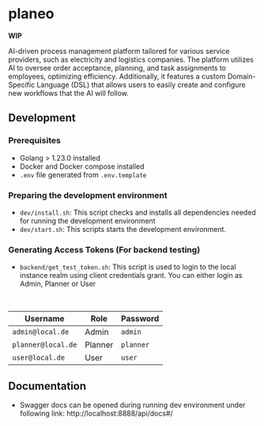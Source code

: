 # planeo

**WIP**

AI-driven process management platform tailored for various service providers, such as electricity and logistics companies. The platform utilizes AI to oversee order acceptance, planning, and task assignments to employees, optimizing efficiency. Additionally, it features a custom Domain-Specific Language (DSL) that allows users to easily create and configure new workflows that the AI will follow.

## Development

### Prerequisites ###
- Golang > 1.23.0 installed
- Docker and Docker compose installed
- `.env` file generated from `.env.template`

### Preparing the development environment

- `dev/install.sh`: This script checks and installs all dependencies needed for running the development environment
- `dev/start.sh`: This scripts starts the development environment.

### Generating Access Tokens (For backend testing)

- `backend/get_test_token.sh`: This script is used to login to the local instance realm using client credentials grant. You can either login as Admin, Planner or User

<br>
<center>

| Username              | Role      | Password  |
|-----------------------|---------- |---------- |
| `admin@local.de`      | Admin     | `admin`   |
| `planner@local.de`    | Planner   | `planner` |
| `user@local.de`       | User      | `user`    |

</center>

## Documentation

- Swagger docs can be opened during running dev environment under following link: http://localhost:8888/api/docs#/